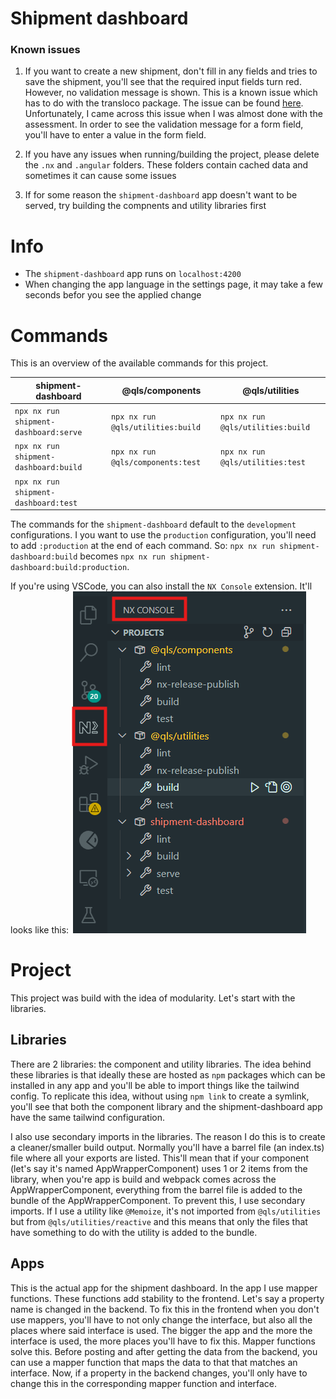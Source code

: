 # Shipment dashboard

### Known issues

1. If you want to create a new shipment, don't fill in any fields and tries to save the shipment, you'll see that the required input fields turn red. However, no validation message is shown. This is a known issue which has to do with the transloco package. The issue can be found [here](https://github.com/ngneat/error-tailor/issues/64). Unfortunately, I came across this issue when I was almost done with the assessment. In order to see the validation message for a form field, you'll have to enter a value in the form field.

2. If you have any issues when running/building the project, please delete the `.nx` and `.angular` folders. These folders contain cached data and sometimes it can cause some issues

3. If for some reason the `shipment-dashboard` app doesn't want to be served, try building the compnents and utility libraries first

# Info

- The `shipment-dashboard` app runs on `localhost:4200`
- When changing the app language in the settings page, it may take a few seconds befor you see the applied change

# Commands

This is an overview of the available commands for this project.

| shipment-dashboard                    | @qls/components                   | @qls/utilities                    |
| ------------------------------------- | --------------------------------- | --------------------------------- |
| `npx nx run shipment-dashboard:serve` | `npx nx run @qls/utilities:build` | `npx nx run @qls/utilities:build` |
| `npx nx run shipment-dashboard:build` | `npx nx run @qls/components:test` | `npx nx run @qls/utilities:test`  |
| `npx nx run shipment-dashboard:test`  |                                   |                                   |

The commands for the `shipment-dashboard` default to the `development` configurations. I you want to use the `production` configuration, you'll need to add `:production` at the end of each command. So: `npx nx run shipment-dashboard:build` becomes `npx nx run shipment-dashboard:build:production`.

If you're using VSCode, you can also install the `NX Console` extension. It'll looks like this: ![nx-console](./pictures/nx-console.png)

# Project

This project was build with the idea of modularity. Let's start with the libraries.

## Libraries

There are 2 libraries: the component and utility libraries. The idea behind these libraries is that ideally these are hosted as `npm` packages which can be installed in any app and you'll be able to import things like the tailwind config. To replicate this idea, without using `npm link` to create a symlink, you'll see that both the component library and the shipment-dashboard app have the same tailwind configuration.

I also use secondary imports in the libraries. The reason I do this is to create a cleaner/smaller build output. Normally you'll have a barrel file (an index.ts) file where all your exports are listed. This'll mean that if your component (let's say it's named AppWrapperComponent) uses 1 or 2 items from the library, when you're app is build and webpack comes across the AppWrapperComponent, everything from the barrel file is added to the bundle of the AppWrapperComponent. To prevent this, I use secondary imports. If I use a utility like `@Memoize`, it's not imported from `@qls/utilities` but from `@qls/utilities/reactive` and this means that only the files that have something to do with the utility is added to the bundle.

## Apps

This is the actual app for the shipment dashboard. In the app I use mapper functions. These functions add stability to the frontend. Let's say a property name is changed in the backend. To fix this in the frontend when you don't use mappers, you'll have to not only change the interface, but also all the places where said interface is used. The bigger the app and the more the interface is used, the more places you'll have to fix this. Mapper functions solve this. Before posting and after getting the data from the backend, you can use a mapper function that maps the data to that that matches an interface. Now, if a property in the backend changes, you'll only have to change this in the corresponding mapper function and interface.
